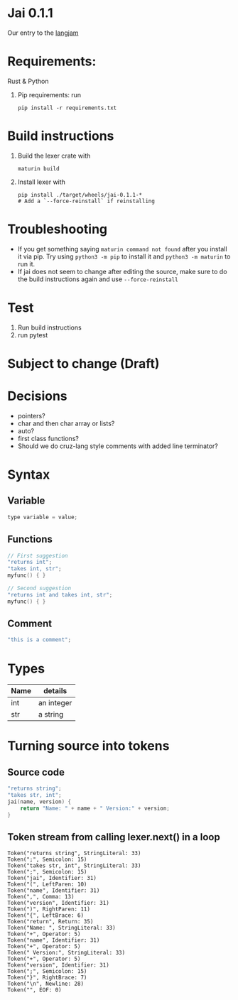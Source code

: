 # Jai 0.1.1
Our entry to the [langjam](https://github.com/langjam/jam0001)

# Requirements:
Rust & Python
1. Pip requirements: run 
	
	```
	pip install -r requirements.txt
	```

# Build instructions
1. Build the lexer crate with
	
	```
	maturin build
	```

2. Install lexer with 
	
	```
	pip install ./target/wheels/jai-0.1.1-*
	# Add a `--force-reinstall` if reinstalling
	```

# Troubleshooting
- If you get something saying `maturin command not found` after you install it via pip. Try using `python3 -m pip` to install it and `python3 -m maturin` to run it.
- If jai does not seem to change after editing the source, make sure to do the build instructions again and use `--force-reinstall`

# Test
1. Run build instructions
2. run pytest

# Subject to change (Draft)

# Decisions
- pointers?
- char and then char array or lists?
- auto?
- first class functions?
- Should we do cruz-lang style comments with added line terminator?

# Syntax
## Variable
```c
type variable = value;
```

## Functions
```c
// First suggestion
"returns int";
"takes int, str";
myfunc() { }
```

```c
// Second suggestion
"returns int and takes int, str";
myfunc() { }
```

## Comment
```c
"this is a comment";
```

# Types
| Name | details    |
|------|------------|
| int  | an integer |
| str  | a string   |

# Turning source into tokens
## Source code
```c
"returns string";
"takes str, int";
jai(name, version) {
	return "Name: " + name + " Version:" + version;
}
```

## Token stream from calling lexer.next() in a loop
```
Token("returns string", StringLiteral: 33)
Token(";", Semicolon: 15)
Token("takes str, int", StringLiteral: 33)
Token(";", Semicolon: 15)
Token("jai", Identifier: 31)
Token("(", LeftParen: 10)
Token("name", Identifier: 31)
Token(",", Comma: 13)
Token("version", Identifier: 31)
Token(")", RightParen: 11)
Token("{", LeftBrace: 6)
Token("return", Return: 35)
Token("Name: ", StringLiteral: 33)
Token("+", Operator: 5)
Token("name", Identifier: 31)
Token("+", Operator: 5)
Token(" Version:", StringLiteral: 33)
Token("+", Operator: 5)
Token("version", Identifier: 31)
Token(";", Semicolon: 15)
Token("}", RightBrace: 7)
Token("\n", Newline: 28)
Token("", EOF: 0)
```
